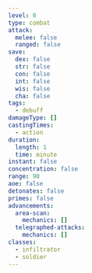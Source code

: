 ```yaml
---
level: 0
type: combat
attack:
  melee: false
  ranged: false
save:
  dex: false
  str: false
  con: false
  int: false
  wis: false
  cha: false
tags:
  - debuff
damageType: []
castingTimes:
  - action
duration:
  length: 1
  time: minute
instant: false
concentration: false
range: 90
aoe: false
detonates: false
primes: false
advancements:
  area-scan:
    mechanics: []
  telegraphed-attacks:
    mechanics: []
classes:
  - infiltrator
  - soldier
---
```

